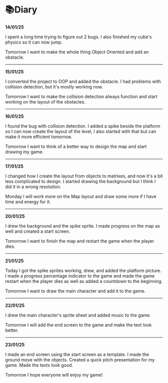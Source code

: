 # 📚**Diary**

**14/01/25**

I spent a long time trying to figure out 2 bugs. I also finished my cube's physics so it can now jump.

Tomorrow I want to make the whole thing Object Oriented and add an obstacle.

---
**15/01/25**

I converted the project to OOP and added the obstacle. I had problems with collision detection, but it's mostly working now.

Tomorrow I want to make the collision detection always function and start working on the layout of the obstacles.

---
**16/01/25**

I found the bug with collision detection. I added a spike beside the platform so I can now create the layout of the level, I also started with that but can make it more efficient tomorrow.

Tomorrow I want to think of a better way to design the map and start drawing my game.

---
**17/01/25**

I changed how I create the layout from objects to matrixes, and now it's a bit less complicated to design. I started drawing the background but I think I did it in a wrong resolution.

Monday I will work more on the Map layout and draw some more if I have time and energy for it.

---
**20/01/25**

I drew the background and the spike sprite. I made progress on the map as well and created a start screen.

Tomorrow I want to finish the map and restart the game when the player dies.

---
**21/01/25**

Today I got the spike sprites working, drew, and added the platform picture. I made a progress percentage indicator to the game and made the game restart when the player dies as well as added a countdown to the beginning.

Tomorrow I want to draw the main character and add it to the game.

---
**22/01/25**

I drew the main character's sprite sheet and added music to the game. 

Tomorrow I will add the end screen to the game and make the text look better.

---
**23/01/25**

I made an end screen using the start screen as a template. I made the ground move with the objects. Created a quick pitch presentation for my game. Made the texts look good.

Tomorrow I hope everyone will enjoy my game!
